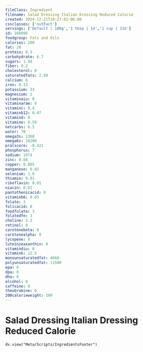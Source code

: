 ```yaml
---
fileClass: Ingredient
filename: Salad Dressing Italian Dressing Reduced Calorie
created: 2024-12-21T19:27:02-06:00
cssclasses: ['nutFact']
servings: ['Default | 100g','1 tbsp | 14','1 cup | 216']
id: 168096
foodgroup: Fats and Oils
calories: 200
fat: 20
protein: 0.3
carbohydrate: 6.7
sugars: 1.94
fiber: 0.2
cholesterol: 0
saturatedfats: 2.88
calcium: 6
iron: 0.13
potassium: 33
magnesium: 2
vitaminaiu: 0
vitaminarae: 0
vitaminc: 0.4
vitaminb12: 0.07
vitamind: 0
vitamine: 0.59
netcarbs: 6.5
water: 70
omega3s: 1360
omega6s: 10200
pralscore: -0.421
phosphorus: 7
sodium: 1074
zinc: 0.04
copper: 0.005
manganese: 0.02
selenium: 1.6
thiamin: 0.01
riboflavin: 0.01
niacin: 0.02
pantothenicacid: 0
vitaminb6: 0.03
folate: 3
folicacid: 0
foodfolate: 3
folatedfe: 3
choline: 3.3
retinol: 0
carotenebeta: 0
carotenealpha: 0
lycopene: 0
luteinzeaxanthin: 0
vitamindiu: 0
vitamink: 12.5
monounsaturatedfat: 4660
polyunsaturatedfat: 11580
epa: 0
dpa: 0
dha: 0
alcohol: 0
caffeine: 0
theobromine: 0
200calorieweight: 100
---
```


# Salad Dressing Italian Dressing Reduced Calorie

```dataviewjs
dv.view("Meta/Scripts/IngredientsFooter")
```